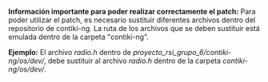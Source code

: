 **Información importante para poder realizar correctamente el patch:**
Para poder utilizar el patch, es necesario sustituir diferentes archivos dentro del repositorio de contiki-ng. La ruta de los archivos que se deben sustituir está emulada dentro de la carpeta "contiki-ng".

**Ejemplo:**
El archivo *radio.h* dentro de *proyecto_rsi_grupo_6/contiki-ng/os/dev/*, debe sustituir al archivo *radio.h* dentro de la carpeta *contiki-ng/os/dev/*.